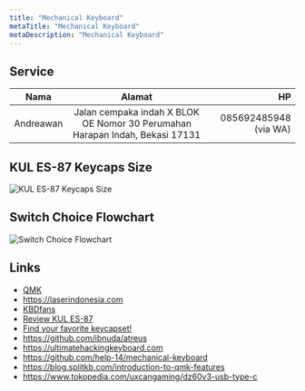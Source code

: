 ```yaml
---
title: "Mechanical Keyboard"
metaTitle: "Mechanical Keyboard"
metaDescription: "Mechanical Keyboard"
---
```


## Service

| Nama      |                                    Alamat                                    |                    HP |
| --------- | :--------------------------------------------------------------------------: | --------------------: |
| Andreawan | Jalan cempaka indah X BLOK OE Nomor 30 Perumahan Harapan Indah, Bekasi 17131 | 085692485948 (via WA) |

## KUL ES-87 Keycaps Size

![KUL ES-87 Keycaps Size](images/photo_2020-02-21_01-07-56.png)

## Switch Choice Flowchart

![Switch Choice Flowchart](images/pref-switches.jpg)

## Links

- [QMK](https://qmk.fm)
- https://laserindonesia.com
- [KBDfans](https://kbdfans.com)
- [Review KUL ES-87](https://www.kaskus.co.id/thread/5606d4289a0951de348b4568/review-kul-es-87-mechanical-keyboard-cherry-mx-brown)
- [Find your favorite keycapset!](https://keycapsets.com/)
- https://github.com/ibnuda/atreus
- https://ultimatehackingkeyboard.com
- https://github.com/help-14/mechanical-keyboard
- https://blog.splitkb.com/introduction-to-qmk-features
- https://www.tokopedia.com/uxcangaming/dz60v3-usb-type-c
